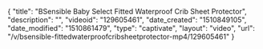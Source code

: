 {
    "title": "BSensible Baby Select Fitted Waterproof Crib Sheet Protector",
    "description": "",
    "videoid": "129605461",
    "date_created": "1510849105",
    "date_modified": "1510861479",
    "type": "captivate",
    "layout": "video",
    "url": "\/v\/bsensible-fittedwaterproofcribsheetprotector-mp4\/129605461"
}